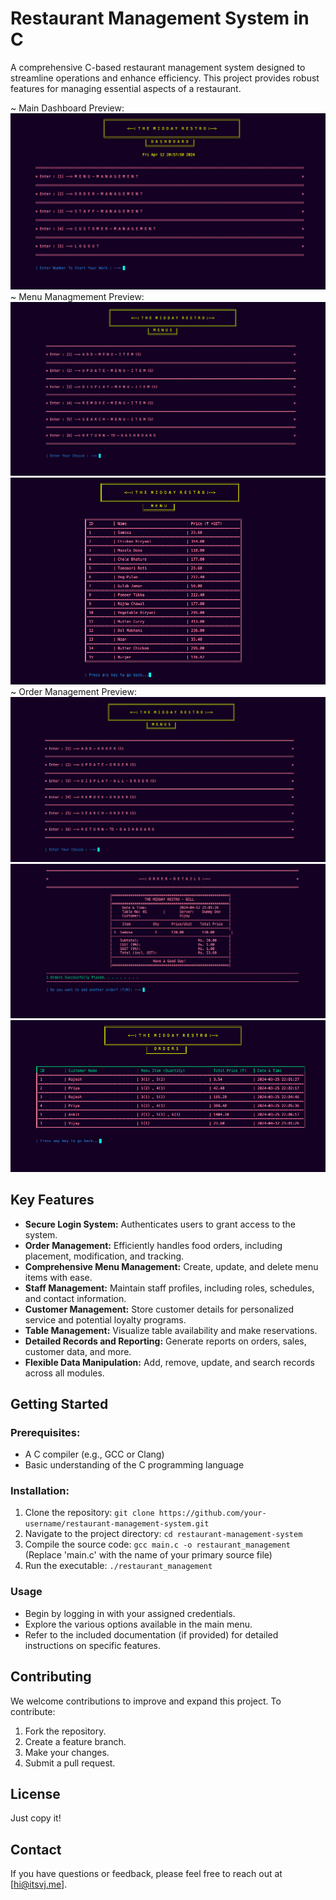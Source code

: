# **Restaurant Management System in C** #

A comprehensive C-based restaurant management system designed to streamline operations and enhance efficiency. This project provides robust features for managing essential aspects of a restaurant.

~ Main Dashboard Preview:
![Dashboard View](https://github.com/itsvijaysingh/C-Restaurant-Management-Project/blob/main/previews/Restaurent%20Management%20C%20Project.png) 
~ Menu Managmement Preview:
![Menu Managmement Preview](https://github.com/itsvijaysingh/C-Restaurant-Management-Project/blob/main/previews/Screenshot%202024-04-12%20at%209.00.30%20PM.png) 
![Menu Managmement Preview](https://github.com/itsvijaysingh/C-Restaurant-Management-Project/blob/main/previews/Screenshot%202024-04-12%20at%209.00.51%20PM.png) 
~ Order Management Preview:  
![Order Management Preview](https://github.com/itsvijaysingh/C-Restaurant-Management-Project/blob/main/previews/Restaurent%20Order%20Management%20in%20C.png) 
![Order Management Preview](https://github.com/itsvijaysingh/C-Restaurant-Management-Project/blob/main/previews/Restaurent%20Management%20in%20C.png) 
![Order Management Preview](https://github.com/itsvijaysingh/C-Restaurant-Management-Project/blob/main/previews/Screenshot%202024-04-12%20at%209.01.49%20PM.png) 

## **Key Features**

* **Secure Login System:** Authenticates users to grant access to the system.
* **Order Management:** Efficiently handles food orders, including placement, modification, and tracking.
* **Comprehensive Menu Management:** Create, update, and delete menu items with ease.  
* **Staff Management:** Maintain staff profiles, including roles, schedules, and contact information.
* **Customer Management:** Store customer details for personalized service and potential loyalty programs.
* **Table Management:**  Visualize table availability and make reservations.
* **Detailed Records and Reporting:** Generate reports on orders, sales, customer data, and more.
* **Flexible Data Manipulation:** Add, remove, update, and search records across all modules.

## **Getting Started**

### **Prerequisites:**

* A C compiler (e.g., GCC or Clang)
* Basic understanding of the C programming language

### **Installation:**

1. Clone the repository: `git clone https://github.com/your-username/restaurant-management-system.git`
2. Navigate to the project directory: `cd restaurant-management-system`
3. Compile the source code: `gcc main.c -o restaurant_management` (Replace 'main.c' with the name of your primary source file) 
4. Run the executable: `./restaurant_management` 

### **Usage**

* Begin by logging in with your assigned credentials.
* Explore the various options available in the main menu.
* Refer to the included documentation (if provided) for detailed instructions on specific features.

## **Contributing**

We welcome contributions to improve and expand this project.  To contribute:

1. Fork the repository.
2. Create a feature branch.
3. Make your changes.
4. Submit a pull request.

## **License**

Just copy it!

## **Contact**

If you have questions or feedback, please feel free to reach out at [hi@itsvj.me].
